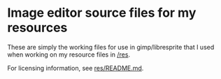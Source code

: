 # Image editor source files for my resources

These are simply the working files for use in gimp/libresprite that I used
when working on my resource files in [/res](../res).

For licensing information, see [res/README.md](../res/README.md).
